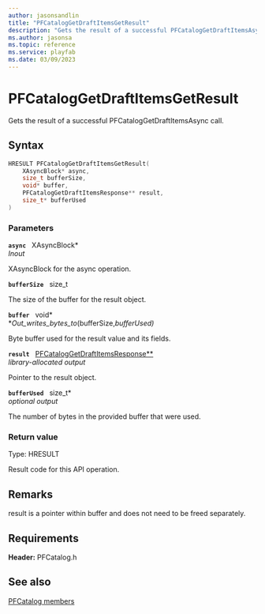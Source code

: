 ```yaml
---
author: jasonsandlin
title: "PFCatalogGetDraftItemsGetResult"
description: "Gets the result of a successful PFCatalogGetDraftItemsAsync call."
ms.author: jasonsa
ms.topic: reference
ms.service: playfab
ms.date: 03/09/2023
---
```


# PFCatalogGetDraftItemsGetResult  

Gets the result of a successful PFCatalogGetDraftItemsAsync call.  

## Syntax  
  
```cpp
HRESULT PFCatalogGetDraftItemsGetResult(  
    XAsyncBlock* async,  
    size_t bufferSize,  
    void* buffer,  
    PFCatalogGetDraftItemsResponse** result,  
    size_t* bufferUsed  
)  
```  
  
### Parameters  
  
**`async`** &nbsp; XAsyncBlock*  
*_Inout_*  
  
XAsyncBlock for the async operation.  
  
**`bufferSize`** &nbsp; size_t  
  
The size of the buffer for the result object.  
  
**`buffer`** &nbsp; void*  
*_Out_writes_bytes_to_(bufferSize,*bufferUsed)*  
  
Byte buffer used for the result value and its fields.  
  
**`result`** &nbsp; [PFCatalogGetDraftItemsResponse**](../../pfcatalogtypes/structs/pfcataloggetdraftitemsresponse.md)  
*library-allocated output*  
  
Pointer to the result object.  
  
**`bufferUsed`** &nbsp; size_t*  
*optional output*  
  
The number of bytes in the provided buffer that were used.  
  
  
### Return value
Type: HRESULT
  
Result code for this API operation.
  
## Remarks  
  
result is a pointer within buffer and does not need to be freed separately.
  
## Requirements  
  
**Header:** PFCatalog.h
  
## See also  
[PFCatalog members](../pfcatalog_members.md)  

  
  
